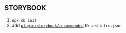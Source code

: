 ## STORYBOOK

1. `npx sb init`
2. add [`plugin:storybook/recommended`](https://github.com/storybookjs/eslint-plugin-storybook#usage) to `.eslintrc.json`
